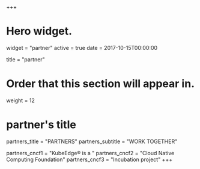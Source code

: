 +++
# Hero widget.
widget = "partner"
active = true
date = 2017-10-15T00:00:00

title = "partner"

# Order that this section will appear in.
weight = 12

# partner's title
partners_title = "PARTNERS"
partners_subtitle = "WORK TOGETHER"

partners_cncf1 = "KubeEdge® is a "
partners_cncf2 = "Cloud Native Computing Foundation"
partners_cncf3 = "Incubation project"
+++
